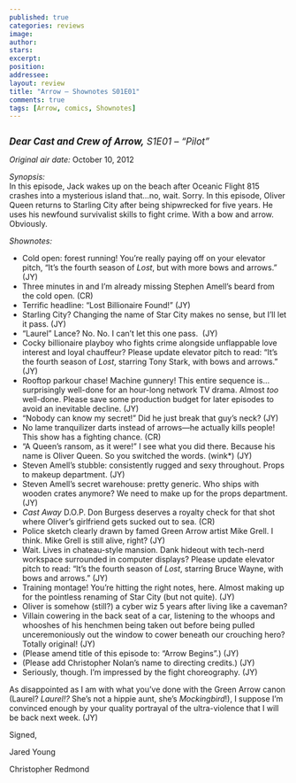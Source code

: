 ```yaml
---
published: true
categories: reviews
image:
author: 
stars: 
excerpt: 
position: 
addressee: 
layout: review
title: "Arrow — Shownotes S01E01"
comments: true
tags: [Arrow, comics, Shownotes]
---
```

<div><p><span class="full-image-block ssNonEditable"><a href="/letters/2012/10/24/arrow-shownotes.html"><img src="http://static.squarespace.com/static/5005f6bcc4aa41161b33e89e/5329cf1fe4b07c068ebf74de/5329cf1fe4b07c068ebf76df/1351103788048/arrow-s1e1.jpg" alt="" /></a></span></p>
<p><span style="font-size:120%;"><strong><em>Dear Cast and Crew of Arrow,</em></strong><em> S1E01 &ndash; &ldquo;Pilot&rdquo;</em><em>&nbsp;</em></span></p>
<p><em>Original air date:</em> October 10, 2012</p>
<p><em>Synopsis:<br /></em>In this episode, Jack wakes up on the beach after Oceanic Flight 815 crashes into a mysterious island that&hellip;no, wait. Sorry. In this episode, Oliver Queen returns to Starling City after being shipwrecked for five years. He uses his newfound survivalist skills to fight crime. With a bow and arrow. Obviously.</p>
<p><em>Shownotes:</em></p>
<ul>
<li>Cold open: forest running! You&rsquo;re really paying off on your elevator pitch, &ldquo;It&rsquo;s the fourth season of <em>Lost</em>, but with more bows and arrows.&rdquo; (JY)</li>
<li>Three minutes in and I&rsquo;m already missing Stephen Amell&rsquo;s beard from the cold open. (CR)</li>
<li>Terrific headline: &ldquo;Lost Billionaire Found!&rdquo; (JY)</li>
<li>Starling City? Changing the name of Star City makes no sense, but I&rsquo;ll let it pass. (JY)</li>
<li>&ldquo;Laurel&rdquo; Lance? No. No. I can&rsquo;t let this one pass.&nbsp; (JY)</li>
<li>Cocky billionaire playboy who fights crime alongside unflappable love interest and loyal chauffeur? Please update elevator pitch to read: &ldquo;It&rsquo;s the fourth season of <em>Lost</em>, starring Tony Stark, with bows and arrows.&rdquo; (JY)</li>
<li>Rooftop parkour chase! Machine gunnery! This entire sequence is&hellip;surprisingly well-done for an hour-long network TV drama. Almost <em>too</em> well-done. Please save some production budget for later episodes to avoid an inevitable decline. (JY)</li>
<li>&ldquo;Nobody can know my secret!&rdquo; Did he just break that guy&rsquo;s neck? (JY)</li>
<li>No lame tranquilizer darts instead of arrows&mdash;he actually kills people! This show has a fighting chance. (CR)</li>
<li>&ldquo;A Queen&rsquo;s ransom, as it were!&rdquo; I see what you did there. Because his name is Oliver Queen. So you switched the words. (wink*) (JY)</li>
<li>Steven Amell&rsquo;s stubble: consistently rugged and sexy throughout. Props to makeup department. (JY)</li>
<li>Steven Amell&rsquo;s secret warehouse: pretty generic. Who ships with wooden crates anymore? We need to make up for the props department. (JY)</li>
<li><em>Cast Away</em> D.O.P. Don Burgess deserves a royalty check for that shot where Oliver&rsquo;s girlfriend gets sucked out to sea. (CR)</li>
<li>Police sketch clearly drawn by famed Green Arrow artist Mike Grell. I think. Mike Grell is still alive, right? (JY)</li>
<li>Wait. Lives in chateau-style mansion. Dank hideout with tech-nerd workspace surrounded in computer displays? Please update elevator pitch to read: &ldquo;It&rsquo;s the fourth season of <em>Lost</em>, starring Bruce Wayne, with bows and arrows.&rdquo; (JY)</li>
<li>Training montage! You&rsquo;re hitting the right notes, here. Almost making up for the pointless renaming of Star City (but not quite). (JY)</li>
<li>Oliver is somehow (still?) a cyber wiz 5 years after living like a caveman? </li>
<li>Villain cowering in the back seat of a car, listening to the whoops and whooshes of his henchmen being taken out before being pulled unceremoniously out the window to cower beneath our crouching hero? Totally original! (JY)</li>
<li>(Please amend title of this episode to: &ldquo;Arrow Begins&rdquo;.) (JY)</li>
<li>(Please add Christopher Nolan&rsquo;s name to directing credits.) (JY)</li>
<li>Seriously, though. I&rsquo;m impressed by the fight choreography. (JY)</li>
</ul>
<p>As disappointed as I am with what you&rsquo;ve done with the Green Arrow canon (Laurel? <em>Laurel!?</em> She&rsquo;s not a hippie aunt, she&rsquo;s <em>Mockingbird</em>!), I suppose I&rsquo;m convinced enough by your quality portrayal of the ultra-violence that I will be back next week. (JY)</p>
<p>Signed,</p>
<p>Jared Young</p>
<p>Christopher Redmond</p></div>
